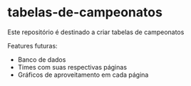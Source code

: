 # tabelas-de-campeonatos
Este repositório é destinado a criar tabelas de campeonatos

Features futuras:
- Banco de dados
- Times com suas respectivas páginas
- Gráficos de aproveitamento em cada página
